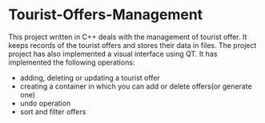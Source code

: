 # Tourist-Offers-Management
This project written in C++ deals with the management of tourist offer. It keeps records of the tourist offers and stores their data in files. The project project has also implemented a visual interface using QT.
It has implemented the following operations:
- adding, deleting or updating a tourist offer
- creating a container in which you can add or delete offers(or generate one)
- undo operation
- sort and filter offers

